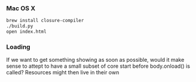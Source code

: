 
### Mac OS X

```bash
brew install closure-compiler
./build.py
open index.html
```

### Loading
If we want to get something showing as soon as possible, would it make sense to attept to have a small subset of core start before body.onload() is called? Resources might then live in their own <script> blocks. Hmm.

### Scenes

## enter() [optional]
	called immediately when scene is made active

## leave() [optional]
	called immediately when scene is deactivated

## tick() [optional]
    called every engine.Tick seconds; possibly multiple times per frame. All calls to tick() for a frame will be made before a call to update().

## update(elapsed) [optional]
	called every frame; parameter is elapsed time in seconds

## draw()
	called every frame
